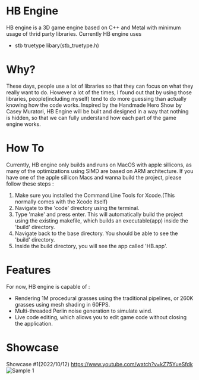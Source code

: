 # HB Engine
HB engine is a 3D game engine based on C++ and Metal with minimum usage of thrid party libraries. 
Currently HB engine uses
- stb truetype libary(stb_truetype.h)

# Why?
These days, people use a lot of libraries so that they can focus on what they really want to do. However a lot of the times, I found out that by using those libraries, people(including myself) tend to do more guessing than actually knowing how the code works.
Inspired by the Handmade Hero Show by Casey Muratori, HB Engine will be built and designed in a way that nothing is hidden, so that we can fully understand how each part of the game engine works.

# How To
Currently, HB engine only builds and runs on MacOS with apple sillicons, as many of the optimizations using SIMD are based on ARM architecture.
If you have one of the apple sillicon Macs and wanna build the project, please follow these steps : 

1. Make sure you installed the Command Line Tools for Xcode.(This normally comes with the Xcode itself)
2. Navigate to the 'code' directory using the terminal.
3. Type 'make' and press enter. This will automatically build the project using the existing makefile, which builds an executable(app) inside the 'build' directory. 
4. Navigate back to the base directory. You should be able to see the 'build' directory.
5. Inside the build directory, you will see the app called 'HB.app'. 

# Features
For now, HB engine is capable of :
- Rendering 1M procedural grasses using the traditional pipelines, or 260K grasses using mesh shading in 60FPS.
- Multi-threaded Perlin noise generation to simulate wind.
- Live code editing, which allows you to edit game code without closing the application.

# Showcase
Showcase #1(2022/10/12)
https://www.youtube.com/watch?v=kZ75YueSfdk
![Sample 1](showcase/2022_10_12.png)

